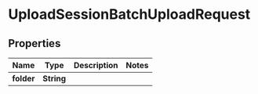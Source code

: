 

# UploadSessionBatchUploadRequest


## Properties

Name | Type | Description | Notes
------------ | ------------- | ------------- | -------------
**folder** | **String** |  | 



